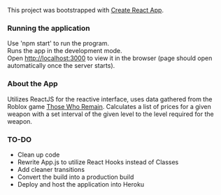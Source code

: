 This project was bootstrapped with [Create React App](https://github.com/facebook/create-react-app).

### Running the application

Use 'npm start' to run the program. <br />
Runs the app in the development mode.<br />
Open [http://localhost:3000](http://localhost:3000) to view it in the browser (page should open automatically once the server starts).

### About the App

Utilizes ReactJS for the reactive interface, uses data gathered from the Roblox game [Those Who Remain](https://www.roblox.com/games/488667523/Those-Who-Remain). Calculates a list of prices for a given weapon with a set interval of the given level to the level required for the weapon.

### TO-DO
  - Clean up code
  - Rewrite App.js to utilize React Hooks instead of Classes
  - Add cleaner transitions
  - Convert the build into a production build
  - Deploy and host the application into Heroku

